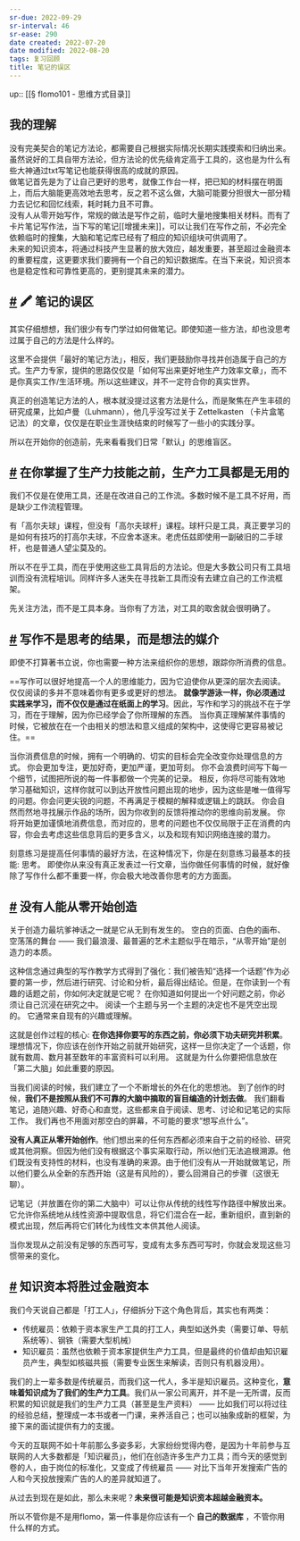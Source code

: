 ```yaml
---
sr-due: 2022-09-29
sr-interval: 46
sr-ease: 290
date created: 2022-07-20
date modified: 2022-08-20
tags: 复习回顾
title: 笔记的误区
---
```


up:: [[§ flomo101 - 思维方式目录]]

## 我的理解

没有完美契合的笔记方法论，都需要自己根据实际情况长期实践摸索和归纳出来。虽然说好的工具自带方法论，但方法论的优先级肯定高于工具的，这也是为什么有些大神通过txt写笔记也能获得很高的成就的原因。  
做笔记首先是为了让自己更好的思考，就像工作台一样，把已知的材料摆在明面上，而后大脑能更高效地去思考，反之若不这么做，大脑可能要分担很大一部分精力去记忆和回忆线索，耗时耗力且不可靠。  
没有人从零开始写作，常规的做法是写作之前，临时大量地搜集相关材料。而有了卡片笔记写作法，当下写的笔记[[增援未来]]，可以让我们在写作之前，不必完全依赖临时的搜集，大脑和笔记库已经有了相应的知识组块可供调用了。  
未来的知识资本，将通过科技产生显著的放大效应，越发重要，甚至超过金融资本的重要程度，这更要求我们要拥有一个自己的知识数据库。在当下来说，知识资本也是稳定性和可靠性更高的，更别提其未来的潜力。

## [#](https://help.flomoapp.com/thinking/start.html#%F0%9F%96%8D-%E7%AC%94%E8%AE%B0%E7%9A%84%E8%AF%AF%E5%8C%BA) 🖍 笔记的误区

其实仔细想想，我们很少有专门学过如何做笔记。即使知道一些方法，却也没思考过属于自己的方法是什么样的。

这里不会提供「最好的笔记方法」，相反，我们更鼓励你寻找并创造属于自己的方式。生产力专家，提供的思路仅仅是「如何写出来更好地生产力效率文章」，而不是你真实工作/生活环境。所以这些建议，并不一定符合你的真实世界。

真正的创造笔记方法的人，根本就没提过这套方法是什么，而是聚焦在产生丰硕的研究成果，比如卢曼（Luhmann），他几乎没写过关于 Zettelkasten （卡片盒笔记法）的文章，仅仅是在职业生涯快结束的时候写了一些小的实践分享。

所以在开始你的创造前，先来看看我们日常「默认」的思维盲区。

## [#](https://help.flomoapp.com/thinking/start.html#%E5%9C%A8%E4%BD%A0%E6%8E%8C%E6%8F%A1%E4%BA%86%E7%94%9F%E4%BA%A7%E5%8A%9B%E6%8A%80%E8%83%BD%E4%B9%8B%E5%89%8D-%E7%94%9F%E4%BA%A7%E5%8A%9B%E5%B7%A5%E5%85%B7%E9%83%BD%E6%98%AF%E6%97%A0%E7%94%A8%E7%9A%84) 在你掌握了生产力技能之前，生产力工具都是无用的

我们不仅是在使用工具，还是在改进自己的工作流。多数时候不是工具不好用，而是缺少工作流程管理。

有「高尔夫球」课程，但没有「高尔夫球杆」课程。球杆只是工具，真正要学习的是如何有技巧的打高尔夫球，不应舍本逐末。老虎伍兹即使用一副破旧的二手球杆，也是普通人望尘莫及的。

所以不在乎工具，而在乎使用这些工具背后的方法论。但是大多数公司只有工具培训而没有流程培训。同样许多人迷失在寻找新工具而没有去建立自己的工作流框架。

先关注方法，而不是工具本身。当你有了方法，对工具的取舍就会很明确了。

## [#](https://help.flomoapp.com/thinking/start.html#%E5%86%99%E4%BD%9C%E4%B8%8D%E6%98%AF%E6%80%9D%E8%80%83%E7%9A%84%E7%BB%93%E6%9E%9C-%E8%80%8C%E6%98%AF%E6%83%B3%E6%B3%95%E7%9A%84%E5%AA%92%E4%BB%8B) 写作不是思考的结果，而是想法的媒介

即使不打算著书立说，你也需要一种方法来组织你的思想，跟踪你所消费的信息。

==写作可以很好地提高一个人的思维能力，因为它迫使你从更深的层次去阅读。 仅仅阅读的多并不意味着你有更多或更好的想法。 **就像学游泳一样，你必须通过实践来学习，而不仅仅是通过在纸面上的学习**。因此，写作和学习的挑战不在于学习，而在于理解，因为你已经学会了你所理解的东西。 当你真正理解某件事情的时候，它被放在在一个由相关的想法和意义组成的架构中，这使得它更容易被记住。==

当你消费信息的时候，拥有一个明确的、切实的目标会完全改变你处理信息的方式。 你会更加专注，更加好奇，更加严谨，更加苛刻。 你不会浪费时间写下每一个细节，试图把所说的每一件事都做一个完美的记录。 相反，你将尽可能有效地学习基础知识，这样你就可以到达开放性问题出现的地步，因为这些是唯一值得写的问题。你会问更尖锐的问题，不再满足于模糊的解释或逻辑上的跳跃。 你会自然而然地寻找展示作品的场所，因为你收到的反馈将推动你的思维向前发展。 你将开始更加谨慎地消费信息，而对应的，思考的问题也不仅仅局限于正在消费的内容，你会去考虑这些信息背后的更多含义，以及和现有知识网络连接的潜力。

刻意练习是提高任何事情的最好方法，在这种情况下，你是在刻意练习最基本的技能: 思考。 即使你从来没有真正发表过一行文章，当你做任何事情的时候，就好像除了写作什么都不重要一样，你会极大地改善你思考的方方面面。

## [#](https://help.flomoapp.com/thinking/start.html#%E6%B2%A1%E6%9C%89%E4%BA%BA%E8%83%BD%E4%BB%8E%E9%9B%B6%E5%BC%80%E5%A7%8B%E5%88%9B%E9%80%A0) 没有人能从零开始创造

关于创造力最坑爹神话之一就是它从无到有发生的。 空白的页面、白色的画布、空荡荡的舞台 —— 我们最浪漫、最普遍的艺术主题似乎在暗示，“从零开始”是创造力的本质。

这种信念通过典型的写作教学方式得到了强化：我们被告知“选择一个话题”作为必要的第一步，然后进行研究、讨论和分析，最后得出结论。但是，在你读到一个有趣的话题之前，你如何决定就是它呢？ 在你知道如何提出一个好问题之前，你必须让自己沉浸在研究之中。 阅读一个主题与另一个主题的决定也不是凭空出现的。 它通常来自现有的兴趣或理解。

这就是创作过程的核心: **在你选择你要写的东西之前，你必须下功夫研究并积累**。 理想情况下，你应该在创作开始之前就开始研究，这样一旦你决定了一个话题，你就有数周、数月甚至数年的丰富资料可以利用。 这就是为什么你要把信息放在「第二大脑」如此重要的原因。

当我们阅读的时候，我们建立了一个不断增长的外在化的思想池。 到了创作的时候，**我们不是按照从我们不可靠的大脑中摘取的盲目编造的计划去做**。 我们翻看笔记，追随兴趣、好奇心和直觉，这些都来自于阅读、思考、讨论和记笔记的实际工作。 我们再也不用面对那空白的屏幕，不可能的要求“想写点什么”。

**没有人真正从零开始创作**。他们想出来的任何东西都必须来自于之前的经验、研究或其他洞察。但因为他们没有根据这个事实采取行动，所以他们无法追根溯源。他们既没有支持性的材料，也没有准确的来源。由于他们没有从一开始就做笔记，所以他们要么从全新的东西开始（这是有风险的），要么回溯自己的步骤（这很无聊）。

记笔记（并放置在你的第二大脑中）可以让你从传统的线性写作路径中解放出来。 它允许你系统地从线性资源中提取信息，将它们混合在一起，重新组织，直到新的模式出现，然后再将它们转化为线性文本供其他人阅读。

当你发现从之前没有足够的东西可写，变成有太多东西可写时，你就会发现这些习惯带来的变化。

## [#](https://help.flomoapp.com/thinking/start.html#%E7%9F%A5%E8%AF%86%E8%B5%84%E6%9C%AC%E5%B0%86%E8%83%9C%E8%BF%87%E9%87%91%E8%9E%8D%E8%B5%84%E6%9C%AC) 知识资本将胜过金融资本

我们今天说自己都是「打工人」，仔细拆分下这个角色背后，其实也有两类：

- 传统雇员：依赖于资本家生产工具的打工人，典型如送外卖（需要订单、导航系统等）、钢铁（需要大型机械）
- 知识雇员：虽然也依赖于资本家提供生产力工具，但是最终的价值却由知识雇员产生，典型如核磁共振（需要专业医生来解读，否则只有机器没用）。

我们的上一辈多数是传统雇员，而我们这一代人，多半是知识雇员。这种变化，**意味着知识成为了我们的生产力工具**。我们从一家公司离开，并不是一无所谓，反而积累的知识就是我们的生产力工具（甚至是生产资料） —— 比如我们可以将过往的经验总结，整理成一本书或者一门课，来养活自己；也可以抽象成新的框架，为接下来的面试提供有力的支援。

今天的互联网不如十年前那么多姿多彩，大家纷纷觉得内卷，是因为十年前参与互联网的人大多数都是「知识雇员」，他们在创造许多生产力工具；而今天的感觉到卷的人，由于岗位的标准化，又变成了传统雇员 —— 对比下当年开发搜索广告的人和今天投放搜索广告的人的差异就知道了。

从过去到现在是如此，那么未来呢？**未来很可能是知识资本超越金融资本。**

所以不管你是不是用flomo，第一件事是你应该有一个 **自己的数据库** ，不管你用什么样的方式。
